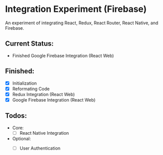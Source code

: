 # Integration Experiment (Firebase)
An experiment of integrating React, Redux, React Router, React Native, and Firebase.

## Current Status:
* Finished Google Firebase Integration (React Web)
    
## Finished:
- [x] Initialization
- [x] Reformating Code
- [x] Redux Integration (React Web)
- [x] Google Firebase Integration (React Web)
    
## Todos:
* Core: 
    - [ ] React Native Integration
    
* Optional:
    - [ ] User Authentication
    
